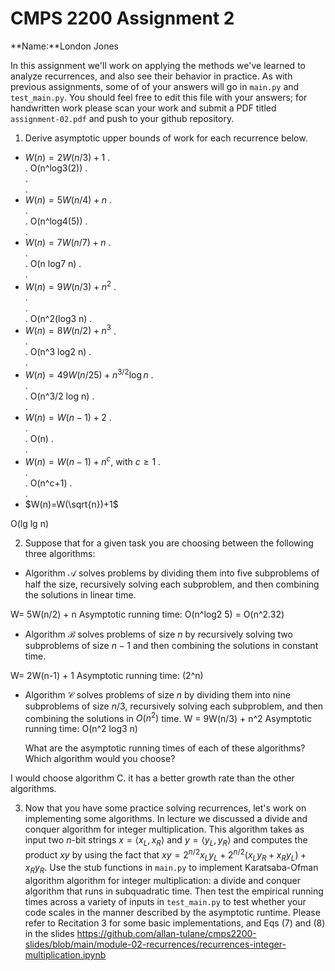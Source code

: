 # CMPS 2200 Assignment 2

**Name:**London Jones

In this assignment we'll work on applying the methods we've learned to analyze recurrences, and also see their behavior
in practice. As with previous
assignments, some of of your answers will go in `main.py` and `test_main.py`. You
should feel free to edit this file with your answers; for handwritten
work please scan your work and submit a PDF titled `assignment-02.pdf`
and push to your github repository.


1. Derive asymptotic upper bounds of work for each recurrence below.
  * $W(n)=2W(n/3)+1$
.  
.  O(n^log3(2))
.  
.  
.  
  * $W(n)=5W(n/4)+n$
.  
.  
.  O(n^log4(5))
.  
.  
  * $W(n)=7W(n/7)+n$
.  
.  
.  O(n log7 n)
.  
.  
  * $W(n)=9W(n/3)+n^2$
.  
.  
.  
.  O(n^2(log3 n)
.  
  * $W(n)=8W(n/2)+n^3$
.  
.  
.  O(n^3 log2 n)
.  
.  
  * $W(n)=49W(n/25)+n^{3/2}\log n$
.  
.  
.  O(n^3/2 log n)
.  
.  
  * $W(n)=W(n-1)+2$
.  
.  
.  O(n)
.  
.  
  * $W(n)= W(n-1)+n^c$, with $c\geq 1$
.  
.  
.  O(n^c+1)
.  
.  
  * $W(n)=W(\sqrt{n})+1$

  O(lg lg n)


2. Suppose that for a given task you are choosing between the following three algorithms:

  * Algorithm $\mathcal{A}$ solves problems by dividing them into
      five subproblems of half the size, recursively solving each
      subproblem, and then combining the solutions in linear time.

   W=  5W(n/2) + n
   Asymptotic running time: O(n^log2 5) = O(n^2.32)
    
  * Algorithm $\mathcal{B}$ solves problems of size $n$ by
      recursively solving two subproblems of size $n-1$ and then
      combining the solutions in constant time.

   W= 2W(n-1) + 1
   Asymptotic running time: (2^n)
    
  * Algorithm $\mathcal{C}$ solves problems of size $n$ by dividing
      them into nine subproblems of size $n/3$, recursively solving
      each subproblem, and then combining the solutions in $O(n^2)$
      time.
    W = 9W(n/3) + n^2
    Asymptotic running time: O(n^2 log3 n)

    What are the asymptotic running times of each of these algorithms?
    Which algorithm would you choose?

I would choose algorithm C. it has a better growth rate than the other algorithms. 

3. Now that you have some practice solving recurrences, let's work on
  implementing some algorithms. In lecture we discussed a divide and
  conquer algorithm for integer multiplication. This algorithm takes
  as input two $n$-bit strings $x = \langle x_L, x_R\rangle$ and
  $y=\langle y_L, y_R\rangle$ and computes the product $xy$ by using
  the fact that $xy = 2^{n/2}x_Ly_L + 2^{n/2}(x_Ly_R+x_Ry_L) +
  x_Ry_R.$ Use the
  stub functions in `main.py` to implement Karatsaba-Ofman algorithm algorithm for integer
  multiplication: a divide and conquer algorithm that runs in
  subquadratic time. Then test the empirical running times across a
  variety of inputs in `test_main.py` to test whether your code scales in the manner
  described by the asymptotic runtime. Please refer to Recitation 3 for some basic implementations, and Eqs (7) and (8) in the slides https://github.com/allan-tulane/cmps2200-slides/blob/main/module-02-recurrences/recurrences-integer-multiplication.ipynb
 
 


